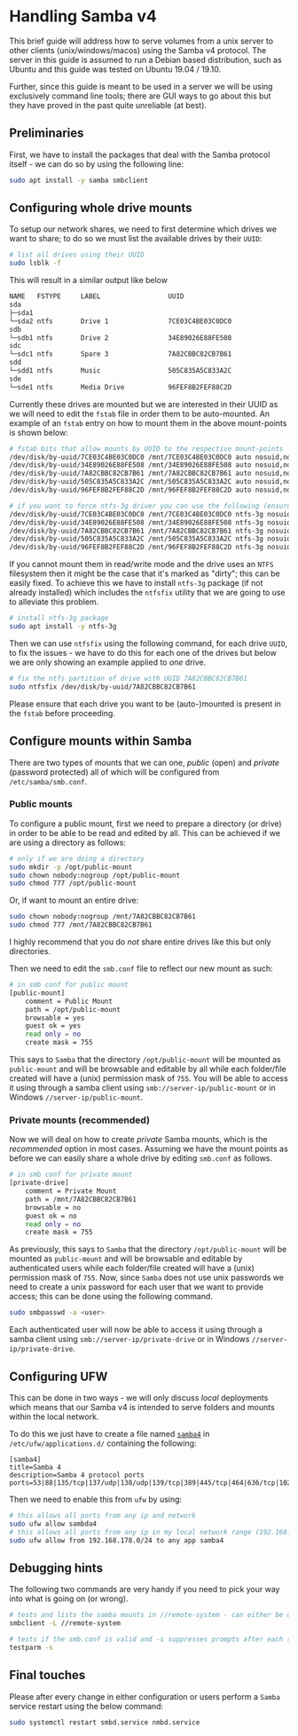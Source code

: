 # Handling Samba v4

This brief guide will address how to serve volumes from a unix server to other clients (unix/windows/macos) using the Samba v4 protocol.
The server in this guide is assumed to run a Debian based distribution, such as Ubuntu and this guide was tested on Ubuntu 19.04 / 19.10.

Further, since this guide is meant to be used in a server we will be using exclusively command line tools; there are GUI ways to go about this but they have proved in the past quite unreliable (at best). 

## Preliminaries

First, we have to install the packages that deal with the Samba protocol itself - we can do so by using the following line:

```bash
sudo apt install -y samba smbclient
```

## Configuring whole drive mounts

To setup our network shares, we need to first determine which drives we want to share; to do so we must list the available drives by their `UUID`:

```bash
# list all drives using their UUID
sudo lsblk -f
```

This will result in a similar output like below

```bash
NAME   FSTYPE     LABEL                 UUID                                 FSAVAIL FSUSE% MOUNTPOINT
sda                                                                                         
├─sda1                                                                                      
└─sda2 ntfs       Drive 1               7CE03C4BE03C0DC0                      460,1G    84% /mnt/7CE03C4BE03C0DC0
sdb                                                                                         
└─sdb1 ntfs       Drive 2               34E89026E88FE508                      211,1G    89% /mnt/34E89026E88FE508
sdc                                                                                         
└─sdc1 ntfs       Spare 3               7A82CBBC82CB7B61                      276,8G    85% /mnt/7A82CBBC82CB7B61
sdd                                                                                         
└─sdd1 ntfs       Music                 505C835A5C833A2C                      335,5G    82% /mnt/505C835A5C833A2C
sde                                                                                         
└─sde1 ntfs       Media Drive           96FEF8B2FEF88C2D                        209G    89% /mnt/96FEF8B2FEF88C2D
```

Currently these drives are mounted but we are interested in their UUID as we will need to edit the `fstab` file in order them to be auto-mounted.
An example of an `fstab` entry on how to mount them in the above mount-points is shown below:

```bash
# fstab bits that allow mounts by UUID to the respective mount-points
/dev/disk/by-uuid/7CE03C4BE03C0DC0 /mnt/7CE03C4BE03C0DC0 auto nosuid,nodev,rw,nofail,x-gvfs-show 0 0
/dev/disk/by-uuid/34E89026E88FE508 /mnt/34E89026E88FE508 auto nosuid,nodev,nofail,x-gvfs-show 0 0
/dev/disk/by-uuid/7A82CBBC82CB7B61 /mnt/7A82CBBC82CB7B61 auto nosuid,nodev,nofail,x-gvfs-show 0 0
/dev/disk/by-uuid/505C835A5C833A2C /mnt/505C835A5C833A2C auto nosuid,nodev,nofail,x-gvfs-show 0 0
/dev/disk/by-uuid/96FEF8B2FEF88C2D /mnt/96FEF8B2FEF88C2D auto nosuid,nodev,nofail,x-gvfs-show 0 0

# if you want to force ntfs-3g driver you can use the following (ensure ntfs-3g package is installed first!)
/dev/disk/by-uuid/7CE03C4BE03C0DC0 /mnt/7CE03C4BE03C0DC0 ntfs-3g nosuid,nodev,rw,nofail,x-gvfs-show 0 0
/dev/disk/by-uuid/34E89026E88FE508 /mnt/34E89026E88FE508 ntfs-3g nosuid,nodev,nofail,x-gvfs-show 0 0
/dev/disk/by-uuid/7A82CBBC82CB7B61 /mnt/7A82CBBC82CB7B61 ntfs-3g nosuid,nodev,nofail,x-gvfs-show 0 0
/dev/disk/by-uuid/505C835A5C833A2C /mnt/505C835A5C833A2C ntfs-3g nosuid,nodev,nofail,x-gvfs-show 0 0
/dev/disk/by-uuid/96FEF8B2FEF88C2D /mnt/96FEF8B2FEF88C2D ntfs-3g nosuid,nodev,nofail,x-gvfs-show 0 0
```

If you cannot mount them in read/write mode and the drive uses an `NTFS` filesystem then it might be the case that it's marked as "dirty"; this can be easily fixed.
To achieve this we have to install `ntfs-3g` package (if not already installed) which includes the `ntfsfix` utility that we are going to use to alleviate this problem.

```bash
# install ntfs-3g package
sudo apt install -y ntfs-3g
```

Then we can use `ntfsfix` using the following command, for each drive `UUID`, to fix the issues - we have to do this for each one of the drives but below we are only showing an example applied to *one* drive.

```bash
# fix the ntfs partition of drive with UUID 7A82CBBC82CB7B61
sudo ntfsfix /dev/disk/by-uuid/7A82CBBC82CB7B61
```

Please ensure that each drive you want to be (auto-)mounted is present in the `fstab` before proceeding. 

## Configure mounts within Samba

There are two types of mounts that we can one, *public* (open) and *private* (password protected) all of which will be configured from `/etc/samba/smb.conf`.

### Public mounts

To configure a public mount, first we need to prepare a directory (or drive) in order to be able to be read and edited by all.
This can be achieved if we are using a directory as follows:

```bash
# only if we are doing a directory
sudo mkdir -p /opt/public-mount
sudo chown nobody:nogroup /opt/public-mount
sudo chmod 777 /opt/public-mount
```

Or, if want to mount an entire drive:

```bash
sudo chown nobody:nogroup /mnt/7A82CBBC82CB7B61
sudo chmod 777 /mnt/7A82CBBC82CB7B61
```

I highly recommend that you do *not* share entire drives like this but only directories.


Then we need to edit the `smb.conf` file to reflect our new mount as such:

```bash
# in smb conf for public mount
[public-mount]
    comment = Public Mount
    path = /opt/public-mount
    browsable = yes
    guest ok = yes
    read only = no
    create mask = 755
```

This says to `Samba` that the directory `/opt/public-mount` will be mounted as `public-mount` and will be browsable and editable by all while each folder/file created will have a (unix) permission mask of `755`.
You will be able to access it using through a samba client using `smb://server-ip/public-mount` or in Windows `//server-ip/public-mount`.

### Private mounts (recommended)

Now we will deal on how to create *private* Samba mounts, which is the *recommended* option in most cases. 
Assuming we have the mount points as before we can easily share a whole drive by editing `smb.conf` as follows.

```bash
# in smb conf for private mount
[private-drive]
    comment = Private Mount
    path = /mnt/7A82CBBC82CB7B61
    browsable = no
    guest ok = no
    read only = no
    create mask = 755
```

As previously, this says to `Samba` that the directory `/opt/public-mount` will be mounted as `public-mount` and will be browsable and editable by authenticated users while each folder/file created will have a (unix) permission mask of `755`.
Now, since `Samba` does not use unix passwords we need to create a unix password for each user that we want to provide access; this can be done using the following command.

```bash
sudo smbpasswd -a <user>
```

Each authenticated user will now be able to access it using through a samba client using `smb://server-ip/private-drive` or in Windows `//server-ip/private-drive`.

## Configuring UFW

This can be done in two ways - we will only discuss *local* deployments which means that our Samba v4 is intended to serve folders and mounts within the local network.

To do this we just have to create a file named [`samba4`][1] in `/etc/ufw/applications.d/` containing the following:

```
[samba4]
title=Samba 4
description=Samba 4 protocol ports
ports=53|88|135/tcp|137/udp|138/udp|139/tcp|389|445/tcp|464|636/tcp|1024:5000/tcp|3268/tcp|3269/tcp|5353
```

Then we need to enable this from `ufw` by using:

```bash
# this allows all ports from any ip and network
sudo ufw allow sambda4
# this allows all ports from any ip in my local network range (192.168.178.xxx)
sudo ufw allow from 192.168.178.0/24 to any app samba4
```

## Debugging hints

The following two commands are very handy if you need to pick your way into what is going on (or wrong).

```bash
# tests and lists the samba mounts in //remote-system - can either be used in anon or login mode.
smbclient -L //remote-system
```

```bash
# tests if the smb.conf is valid and -s suppresses prompts after each service definition (i.e. - mount point)
testparm -s
```

## Final touches

Please after every change in either configuration or users perform a `Samba` service restart using the below command:

```bash
sudo systemctl restart smbd.service nmbd.service
```

[1]: ../shared/ufw-rules/samba4

